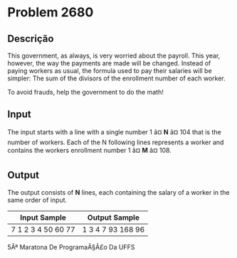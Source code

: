 # Problem 2680

Descrição
----------

This government, as always, is very worried about the payroll. This year, however, the way the payments are made will be changed. Instead of paying workers as usual, the formula used to pay their salaries will be simpler: The sum of the divisors of the enrollment number of each worker.

To avoid frauds, help the government to do the math!

Input
-----

The input starts with a line with a single number 1 â¤ **N** â¤ 104 that is the number of workers. Each of the N following lines represents a worker and contains the workers enrollment number 1 â¤ **M** â¤ 108.

Output
------

The output consists of **N** lines, each containing the salary of a worker in the same order of input.


| Input Sample | Output Sample |
| --- | --- |
| 7  1  2  3  4  50  60  77 | 1  3  4  7  93  168  96 |

5Âª Maratona De ProgramaÃ§Ã£o Da UFFS

